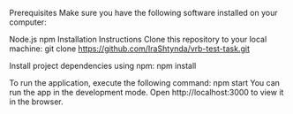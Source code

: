 Prerequisites
Make sure you have the following software installed on your computer:

Node.js
npm
Installation Instructions
Clone this repository to your local machine: git clone https://github.com/IraShtynda/vrb-test-task.git

Install project dependencies using npm: npm install

To run the application, execute the following command: npm start
You can run the app in the development mode. Open http://localhost:3000 to view it in the browser.
